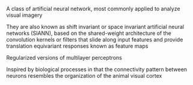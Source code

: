 A class of artificial neural network, most commonly applied to analyze visual imagery

They are also known as shift invariant or space invariant artificial neural networks (SIANN), based on the shared-weight architecture of the convolution kernels or filters that slide along input features and provide translation equivariant responses known as feature maps

Regularized versions of multilayer perceptrons

Inspired by biological processes in that the connectivity pattern between neurons resembles the organization of the animal visual cortex